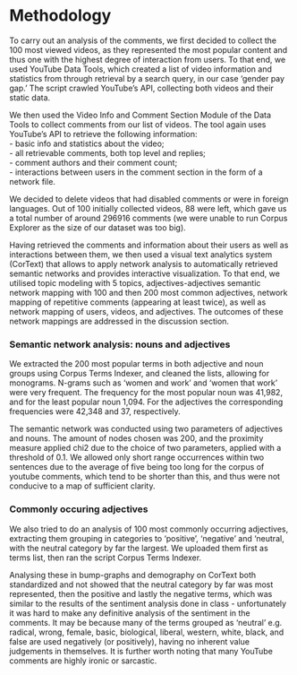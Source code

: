 # Methodology 
<p>To carry out an analysis of the comments, we first decided to collect the 100 most viewed videos, as they represented the most popular content and thus one with the highest degree of interaction from users. To that end, we used YouTube Data Tools, which created a list of video information and statistics from through retrieval by a search query, in our case ‘gender pay gap.’ The script crawled YouTube’s API, collecting both videos and their static data. </p>
<p>We then used the Video Info and Comment Section Module of the Data Tools to collect comments from our list of videos. The tool again uses YouTube’s API to retrieve the following information: <br />
- basic info and statistics about the video; <br />
- all retrievable comments, both top level and replies; <br />
- comment authors and their comment count; <br />
- interactions between users in the comment section in the form of a network file. <br /></p>

<p> We decided to delete videos that had disabled comments or were in foreign languages. Out of 100 initially collected videos, 88 were left, which gave us a total number of around 296916 comments (we were unable to run Corpus Explorer as the size of our dataset was too big). </p>
<p> Having retrieved the comments and information about their users as well as interactions between them, we then used a visual text analytics system (CorText) that allows to apply network analysis to automatically retrieved semantic networks and provides interactive visualization. To that end, we utilised topic modeling with 5 topics, adjectives-adjectives semantic network mapping with 100 and then 200 most common adjectives, network mapping of repetitive comments (appearing at least twice), as well as network mapping of users, videos, and adjectives. The outcomes of these network mappings are addressed in the discussion section. </p>

### Semantic network analysis: nouns and adjectives
<p>We extracted the 200 most popular terms in both adjective and noun groups using Corpus Terms Indexer, and cleaned the lists, allowing for monograms. N-grams such as ‘women and work’ and ‘women that work’ were very frequent. The frequency for the most popular noun was 41,982, and for the least popular noun 1,094. For the adjectives the corresponding frequencies were 42,348 and 37, respectively. </p>

<p> The semantic network was conducted using two parameters of adjectives and nouns. The amount of nodes chosen was 200, and the proximity measure applied chi2 due to the choice of two parameters, applied with a threshold of 0.1. We allowed only short range occurrences within two sentences due to the average of five being too long for the corpus of youtube comments, which tend to be shorter than this, and thus were not conducive to a map of sufficient clarity. </p>

### Commonly occuring adjectives
<p> We also tried to do an analysis of 100 most commonly occurring adjectives, extracting them grouping in categories to ‘positive’, ‘negative’ and ‘neutral, with the neutral category by far the largest. We uploaded them first as terms list, then ran the script Corpus Terms Indexer. </p>
<p> Analysing these in bump-graphs and demography on CorText both standardized and not showed that the neutral category by far was most represented, then the positive and lastly the negative terms, which was similar to the results of the sentiment analysis done in class - unfortunately it was hard to make any definitive analysis of the sentiment in the comments. It may be because many of the terms grouped as ‘neutral’ e.g. radical, wrong, female, basic, biological, liberal, western, white, black, and false are used negatively (or positively), having no inherent value judgements in themselves. It is further worth noting that many YouTube comments are highly ironic or sarcastic. </p>
